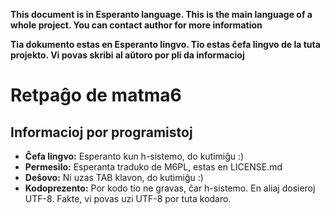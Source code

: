 **This document is in Esperanto language. This is the main language of a whole project. You can contact author for more information**

**Tia dokumento estas en Esperanto lingvo. Tio estas ĉefa lingvo de la tuta projekto. Vi povas skribi al aŭtoro por pli da informacioj**

Retpaĝo de matma6
=================

Informacioj por programistoj
----------------------------

- **Ĉefa lingvo:** Esperanto kun h-sistemo, do kutimiĝu :)
- **Permesilo:** Esperanta traduko de M6PL, estas en LICENSE.md
- **Deŝovo:** Ni uzas TAB klavon, do kutimiĝu :)
- **Kodoprezento:** Por kodo tio ne gravas, ĉar h-sistemo. En aliaj dosieroj UTF-8. Fakte, vi povas uzi UTF-8 por tuta kodaro.
